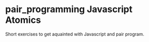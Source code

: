 # pair_programming Javascript Atomics
Short exercises to get aquainted with Javascript and pair program.

